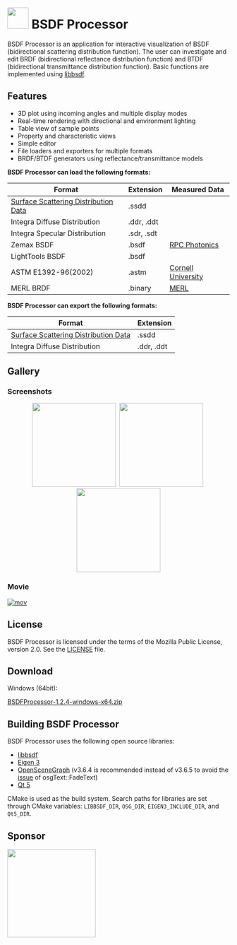 # <img src="resource/BSDFProcessor.png" width="48"/> BSDF Processor

BSDF Processor is an application for interactive visualization of BSDF (bidirectional scattering distribution function).
The user can investigate and edit BRDF (bidirectional reflectance distribution function) and BTDF (bidirectional transmittance distribution function).
Basic functions are implemented using [libbsdf][1].

## Features

* 3D plot using incoming angles and multiple display modes
* Real-time rendering with directional and environment lighting
* Table view of sample points
* Property and characteristic views
* Simple editor
* File loaders and exporters for multiple formats
* BRDF/BTDF generators using reflectance/transmittance models

**BSDF Processor can load the following formats:**

Format | Extension | Measured Data |
-------|---------------------------------|-----|
[Surface Scattering Distribution Data][11] | .ssdd |   |
Integra Diffuse Distribution | .ddr, .ddt |   |
Integra Specular Distribution | .sdr, .sdt |   |
Zemax BSDF | .bsdf | [RPC Photonics][9] |
LightTools BSDF | .bsdf |   |
ASTM E1392-96(2002) | .astm | [Cornell University][7] |
MERL BRDF | .binary | [MERL][8] |

**BSDF Processor can export the following formats:**

Format | Extension
-------|---------------------------------
[Surface Scattering Distribution Data][11] | .ssdd
Integra Diffuse Distribution | .ddr, .ddt

## Gallery

### Screenshots

<p align="center">
<img src="https://raw.githubusercontent.com/wiki/KimuraRyo/BSDFProcessor/images/screenshot1.png" height="190"/>&nbsp;
<img src="https://raw.githubusercontent.com/wiki/KimuraRyo/BSDFProcessor/images/screenshot2.png" height="190"/>&nbsp;
<img src="https://raw.githubusercontent.com/wiki/KimuraRyo/BSDFProcessor/images/screenshot3.png" height="190"/>
</p>

### Movie

[![mov](http://img.youtube.com/vi/AJXpTs0InYc/mqdefault.jpg)](https://youtu.be/AJXpTs0InYc)

## License

BSDF Processor is licensed under the terms of the Mozilla Public License, version 2.0.
See the [LICENSE][12] file.

## Download

Windows (64bit):

[BSDFProcessor-1.2.4-windows-x64.zip][6]

## Building BSDF Processor

BSDF Processor uses the following open source libraries:

* [libbsdf][1]
* [Eigen 3][2]
* [OpenSceneGraph][3] (v3.6.4 is recommended instead of v3.6.5 to avoid the [issue][10] of osgText::FadeText)
* [Qt 5][4]

CMake is used as the build system.
Search paths for libraries are set through CMake variables: `LIBBSDF_DIR`, `OSG_DIR`, `EIGEN3_INCLUDE_DIR`, and `Qt5_DIR`.

## Sponsor

[<img src="resource/IntegraLogo.png" width="200"/>][5]

[1]: https://github.com/KimuraRyo/libbsdf "libbsdf"
[2]: http://eigen.tuxfamily.org/index.php?title=Main_Page "Eigen"
[3]: http://www.openscenegraph.org "OpenSceneGraph"
[4]: http://www.qt.io "Qt"
[5]: http://www.integra.jp/en "Integra"
[6]: https://github.com/KimuraRyo/BSDFProcessor/releases/download/v1.2.4/BSDFProcessor-1.2.4-windows-x64.zip
[7]: http://www.graphics.cornell.edu/online/measurements/reflectance/
[8]: http://www.merl.com/brdf
[9]: http://www.rpcphotonics.com/bsdf-data-optical-diffusers/
[10]: https://github.com/openscenegraph/OpenSceneGraph/issues/946
[11]: https://github.com/KimuraRyo/libbsdf/blob/master/doc/SsddFileFormatSpecification.md
[12]: https://github.com/KimuraRyo/BSDFProcessor/blob/master/LICENSE
